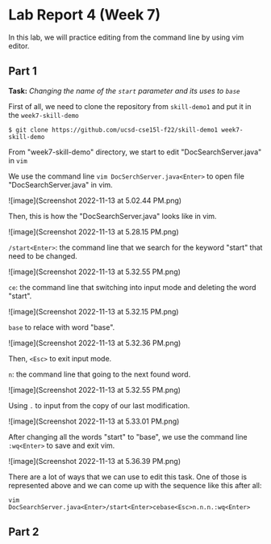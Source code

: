 # Lab Report 4 (Week 7)

In this lab, we will practice editing from the command line by using vim editor.

## Part 1

**Task:** *Changing the name of the `start` parameter and its uses to `base`*

First of all, we need to clone the repository from `skill-demo1` and put it in the `week7-skill-demo`

`$ git clone https://github.com/ucsd-cse15l-f22/skill-demo1 week7-skill-demo`

From "week7-skill-demo" directory, we start to edit "DocSearchServer.java" in `vim`

We use the command line `vim DocSerchServer.java<Enter>` to open file "DocSearchServer.java" in vim. 

![image](Screenshot 2022-11-13 at 5.02.44 PM.png)

Then, this is how the "DocSearchServer.java" looks like in vim.

![image](Screenshot 2022-11-13 at 5.28.15 PM.png)

`/start<Enter>`: the command line that we search for the keyword "start" that need to be changed.

![image](Screenshot 2022-11-13 at 5.32.55 PM.png)

`ce`: the command line that switching into input mode and deleting the word "start".

![image](Screenshot 2022-11-13 at 5.32.15 PM.png)

`base` to relace with word "base".

![image](Screenshot 2022-11-13 at 5.32.36 PM.png)

Then, `<Esc>` to exit input mode.

`n`: the command line that going to the next found word.

![image](Screenshot 2022-11-13 at 5.32.55 PM.png)

Using `.` to input from the copy of our last modification.

![image](Screenshot 2022-11-13 at 5.33.01 PM.png)

After changing all the words "start" to "base", we use the command line `:wq<Enter>` to save and exit vim.

![image](Screenshot 2022-11-13 at 5.36.39 PM.png)

There are a lot of ways that we can use to edit this task. One of those is represented above and we can come up with the sequence like this after all:

`vim DocSearchServer.java<Enter>/start<Enter>cebase<Esc>n.n.n.:wq<Enter>`

## Part 2


